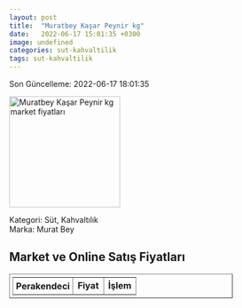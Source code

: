 ```yaml
---
layout: post
title:  "Muratbey Kaşar Peynir kg"
date:   2022-06-17 15:01:35 +0300
image: undefined
categories: sut-kahvaltilik
tags: sut-kahvaltilik
---
```


Son Güncelleme: 2022-06-17 18:01:35

<img src="undefined" width="200" alt="Muratbey Kaşar Peynir kg market fiyatları" />

Kategori: Süt, Kahvaltılık
<br />
Marka: Murat Bey

<h2>Market ve Online Satış Fiyatları</h2>

<table border="1" style="padding: 5px;width:80%;">
  <tr>
    <td style="padding: 5px;"><strong>Perakendeci</strong></td>
    <td><strong>Fiyat</strong></td>
    <td><strong>İşlem</strong></td>
  </tr>
  
</table>
